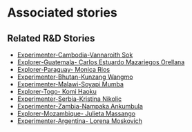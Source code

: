 # Associated stories

<!-- !!DO NOT REMOVE!! start autogenerated hyperlinks -->
## Related R&D Stories
- [Experimenter-Cambodia-Vannaroith Sok](/stories/?doc=Experimenters_KHM)
- [Explorer\-Guatemala\- Carlos Estuardo Mazariegos Orellana](/stories/?doc=Explorers_GTM)
- [Explorer\-Paraguay\- Monica Rios](/stories/?doc=Explorers_PRY)
- [Experimenter-Bhutan-Kunzang Wangmo](/stories/?doc=Experimenters_BTN)
- [Experimenter-Malawi-Soyapi Mumba](/stories/?doc=Experimenters_MWI)
- [Explorer\-Togo\- Komi Haoku](/stories/?doc=Explorers_TGO)
- [Experimenter-Serbia-Kristina Nikolic](/stories/?doc=Experimenters_SRB)
- [Experimenter-Zambia-Nampaka Ankumbula](/stories/?doc=Experimenters_ZMB)
- [Explorer\-Mozambique\- Julieta Massango](/stories/?doc=Explorers_MOZ)
- [Experimenter-Argentina- Lorena Moskovich](/stories/?doc=Experimenters_ARG)
<!-- !!DO NOT REMOVE!! end autogenerated hyperlinks -->